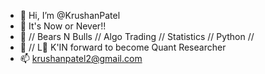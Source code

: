 - 👋 Hi, I’m @KrushanPatel
- 👀 It's Now or Never!!
- 🌱 // Bears N Bulls // Algo Trading // Statistics // Python // 
- 💞️ // L👀 K'IN forward to become Quant Researcher
- 📫 krushanpatel2@gmail.com
